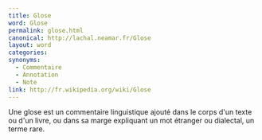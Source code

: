 ```yaml
---
title: Glose
word: Glose
permalink: glose.html
canonical: http://lachal.neamar.fr/Glose
layout: word
categories:
synonyms:
  - Commentaire
  - Annotation
  - Note
link: http://fr.wikipedia.org/wiki/Glose
---
```


Une glose est un commentaire linguistique ajouté dans le corps d'un texte ou d'un livre, ou dans sa marge expliquant un mot étranger ou dialectal, un terme rare.

